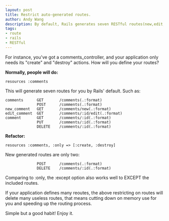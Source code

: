 ```yaml
---
layout: post
title: Restrict auto-generated routes.
author: Andy Wang
description: By default, Rails generates seven RESTful routes(new,edit,create,destroy,index,show, update) for a resource, sometime the resource only needs one or two routes, so just user :only or :except while defining routes to speedup the routing.
tags:
- route
- rails
- RESTful
---
```

For instance, you've got a comments_controller, and your application only needs its "create" and "destroy" actions. How will you define your routes?

**Normally, people will do:**

    resources :comments

This will generate seven routes for you by Rails' default. Such as:

    comments      GET       /comments(.:format)
                  POST      /comments(.:format)
    new_comment   GET       /comments/new(.:format)
    edit_comment  GET       /comments/:id/edit(.:format)
    comment       GET       /comments/:id(.:format)
                  PUT       /comments/:id(.:format)
                  DELETE    /comments/:id(.:format)

**Refactor:**

    resources :comments, :only => [:create, :destroy]

New generated routes are only two:

                  POST      /comments(.:format)
                  DELETE    /comments/:id(.:format)


Comparing to :only, the :except option also works well to EXCEPT the included routes.

If your application defines many reoutes, the above restricting on routes will delete many useless routes, that means cutting down on memory use for you and speeding up the routing process.

Simple but a good habit!
Enjoy it.
